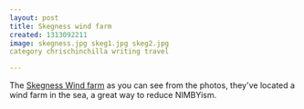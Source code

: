 ```yaml
---
layout: post
title: Skegness wind farm
created: 1313092211
image: skegness.jpg skeg1.jpg skeg2.jpg
category chrischinchilla writing travel 

---
```



The <a href="http://www.skegnesspier.co.uk/windfarm.html" target="_blank">Skegness Wind farm</a> as you can see from the photos, they&#39;ve located a wind farm in the sea, a great way to reduce NIMBYism.
